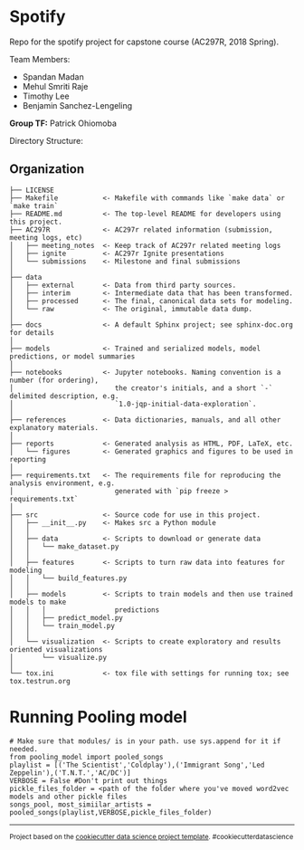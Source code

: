 Spotify
=================
Repo for the spotify project for capstone course (AC297R, 2018 Spring).

Team Members:

* Spandan Madan
* Mehul Smriti Raje
* Timothy Lee
* Benjamin Sanchez-Lengeling

**Group TF:** Patrick Ohiomoba

Directory Structure:



Organization
------------

    ├── LICENSE
    ├── Makefile           <- Makefile with commands like `make data` or `make train`
    ├── README.md          <- The top-level README for developers using this project.
    ├── AC297R             <- AC297r related information (submission, meeting logs, etc)
    │   ├── meeting_notes  <- Keep track of AC297r related meeting logs
    │   ├── ignite         <- AC297r Ignite presentations
    │   └── submissions    <- Milestone and final submissions
    │  
    ├── data
    │   ├── external       <- Data from third party sources.
    │   ├── interim        <- Intermediate data that has been transformed.
    │   ├── processed      <- The final, canonical data sets for modeling.
    │   └── raw            <- The original, immutable data dump.
    │
    ├── docs               <- A default Sphinx project; see sphinx-doc.org for details
    │
    ├── models             <- Trained and serialized models, model predictions, or model summaries
    │
    ├── notebooks          <- Jupyter notebooks. Naming convention is a number (for ordering),
    │                         the creator's initials, and a short `-` delimited description, e.g.
    │                         `1.0-jqp-initial-data-exploration`.
    │
    ├── references         <- Data dictionaries, manuals, and all other explanatory materials.
    │
    ├── reports            <- Generated analysis as HTML, PDF, LaTeX, etc.
    │   └── figures        <- Generated graphics and figures to be used in reporting
    │
    ├── requirements.txt   <- The requirements file for reproducing the analysis environment, e.g.
    │                         generated with `pip freeze > requirements.txt`
    │
    ├── src                <- Source code for use in this project.
    │   ├── __init__.py    <- Makes src a Python module
    │   │
    │   ├── data           <- Scripts to download or generate data
    │   │   └── make_dataset.py
    │   │
    │   ├── features       <- Scripts to turn raw data into features for modeling
    │   │   └── build_features.py
    │   │
    │   ├── models         <- Scripts to train models and then use trained models to make
    │   │   │                 predictions
    │   │   ├── predict_model.py
    │   │   └── train_model.py
    │   │
    │   └── visualization  <- Scripts to create exploratory and results oriented visualizations
    │       └── visualize.py
    │
    └── tox.ini            <- tox file with settings for running tox; see tox.testrun.org



# Running Pooling model
```
# Make sure that modules/ is in your path. use sys.append for it if needed.
from pooling_model import pooled_songs
playlist = [('The Scientist','Coldplay'),('Immigrant Song','Led Zeppelin'),('T.N.T.','AC/DC')]
VERBOSE = False #Don't print out things
pickle_files_folder = <path of the folder where you've moved word2vec models and other pickle files
songs_pool, most_simiilar_artists = pooled_songs(playlist,VERBOSE,pickle_files_folder)
```
--------

<p><small>Project based on the <a target="_blank" href="https://drivendata.github.io/cookiecutter-data-science/">cookiecutter data science project template</a>. #cookiecutterdatascience</small></p>

